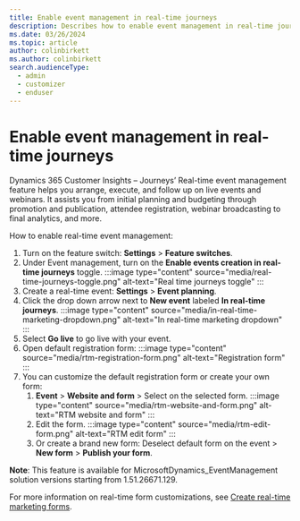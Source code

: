 ```yaml
---
title: Enable event management in real-time journeys
description: Describes how to enable event management in real-time journeys.
ms.date: 03/26/2024
ms.topic: article
author: colinbirkett
ms.author: colinbirkett
search.audienceType: 
  - admin
  - customizer
  - enduser
---
```


# Enable event management in real-time journeys

Dynamics 365 Customer Insights – Journeys’ Real-time event management feature helps you arrange, execute, and follow up on live events and webinars. It assists you from initial planning and budgeting through promotion and publication, attendee registration, webinar broadcasting to final analytics, and more.

How to enable real-time event management:

1. Turn on the feature switch: **Settings** > **Feature switches**.
1. Under Event management, turn on the **Enable events creation in real-time journeys** toggle.
    :::image type="content" source="media/real-time-journeys-toggle.png" alt-text="Real time journeys toggle" :::
1. Create a real-time event: **Settings** > **Event planning**.
1. Click the drop down arrow next to **New event** labeled **In real-time journeys**.
    :::image type="content" source="media/in-real-time-marketing-dropdown.png" alt-text="In real-time marketing dropdown" :::
1. Select **Go live** to go live with your event.
1. Open default registration form:
   :::image type="content" source="media/rtm-registration-form.png" alt-text="Registration form" :::
1. You can customize the default registration form or create your own form:
    1.	**Event** > **Website and form** > Select on the selected form.
        :::image type="content" source="media/rtm-website-and-form.png" alt-text="RTM website and form" :::
    2.	Edit the form.
        :::image type="content" source="media/rtm-edit-form.png" alt-text="RTM edit form" :::
    3.	Or create a brand new form: Deselect default form on the event > **New form** > **Publish your form**.

**Note**: This feature is available for MicrosoftDynamics_EventManagement solution versions starting from 1.51.26671.129.

For more information on real-time form customizations, see [Create real-time marketing forms](real-time-marketing-form-create.md).
